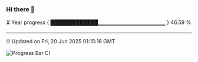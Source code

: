 ### Hi there 👋

⏳ Year progress { █████████████▁▁▁▁▁▁▁▁▁▁▁▁▁▁▁▁▁ } 46.59 %

---

⏰ Updated on Fri, 20 Jun 2025 01:15:16 GMT

![Progress Bar CI](https://github.com/liununu/liununu/workflows/Progress%20Bar%20CI/badge.svg)
